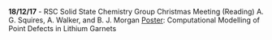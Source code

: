 **18/12/17** - RSC Solid State Chemistry Group Christmas Meeting (Reading)
A. G. Squires, A. Walker, and B. J. Morgan
[Poster](asquires_poster.pdf): Computational Modelling of Point Defects in Lithium Garnets
